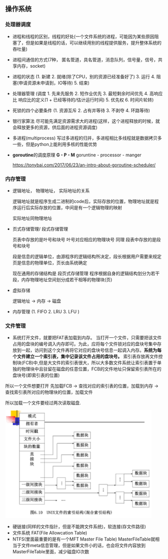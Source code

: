 ## 操作系统

### 处理器调度
- 进程和线程的区别，线程的好处(一个文件系统的进程，可能因为某些原因阻塞了，但是如果是线程的话，可以继续用别的线程提供服务，提升整体系统的吞吐量)

- 进程间通信的方式(7种， 匿名管道，具名管道，消息队列，信号量，信号，共享内存，socket)

- 进程的状态 (1. 新建 2. 就绪(除了CPU，别的资源已经准备好了) 3. 运行 4. 阻塞(申请资源未申请到，IO等待) 5. 结束)

- 处理器管理 (调度 1. 先来先服务 2. 短作业优先 3. 最短剩余时间优先 4. 高响应比 响应比的定义(1 + 已经等待的/估计运行时间) 5. 优先权 6. 时间片轮转)

- 死锁的四个必要条件 (1. 资源互斥 2. 占有并等待 3. 不剥夺 4. 环路等待)

- 银行家算法 尽可能先满足资源需求大的进程(这样，这个进程释放的时候，就会释放更多的资源，供后面的进程资源调度)

- 多进程(multiprocess) 写过多进程的归并，多进程相比多线程就是数据拷贝多一些，但是python上能利用多核的性能优势

- **goroutine**的调度原理 **G - P - M** goruntine - processor - manger

  https://tonybai.com/2017/06/23/an-intro-about-goroutine-scheduler/

### 内存管理
- 逻辑地址， 物理地址， 实际地址的关系

    逻辑地址就是程序生成二进制的code后，实际存放的位置，物理地址就是程序运行后实际存放的位置，中间是有一个逻辑物理的映射
    
    实际地址同物理地址

- 页式存储管理/ 段式存储管理

    页表中存放的是叶号和块号
    叶号对应相应的物理块号
    同理 段表中存放的是段号和块号

    段是信息的逻辑单位，由源程序的逻辑结构所决定，段长根据用户需要来规定
    页是信息的物理单位，页长由系统确定

    现在通用的存储结构是 段页式存储管理
    程序根据自身的逻辑结构划分为若干段，内存物理地址空间划分成若干相等的物理块(页)
- 虚拟存储

    逻辑地址 -> 内存 -> 磁盘
- 内存管理 (1. FIFO 2. LRU 3. LFU )

### 文件管理
- 系统打开文件，就要把FAT表加载到内存。 当打开一个文件，只需要把该文件占用的盘块的编号调入内存即可。为此，应将每个文件锁对应的盘块号集中存放到一起，访问到这个文件再将它对应的盘块号信息一起调入内存。**系统为每个文件建立一个索引表，集中记录该文件占用的盘块号。** 索引表存放再文件控制块(FCB)中,但是大文件的索引表很大，所以大多数文件系统让索引表置于单独的物理块中且驻留在磁盘的任意位置，FCB的文件地址只保留索引表所在的盘块号(即索引表的位置)

所以一个文件想要打开  先加载FCB -> 查找对应的索引表的位置，加载到内存 -> 查找索引表所对应的物理块的位置，加载文件

所以加载一个文件要经过两次读取磁盘.

![UNIX文件存储](./pics/unix_file.png)

- 硬链接(同样的文件指针，但是不能跨文件系统)，软连接(存文件路径)
- 文件系统 FAT(File Allowcation Table)
- NTFS(里面最重要的是有一个MFT Master File Table) MasterFileTable就相当于文件meta信息管理，但是如果文件小的话，也会将文件内容放到MasterFileTable里面，减少磁盘IO次数